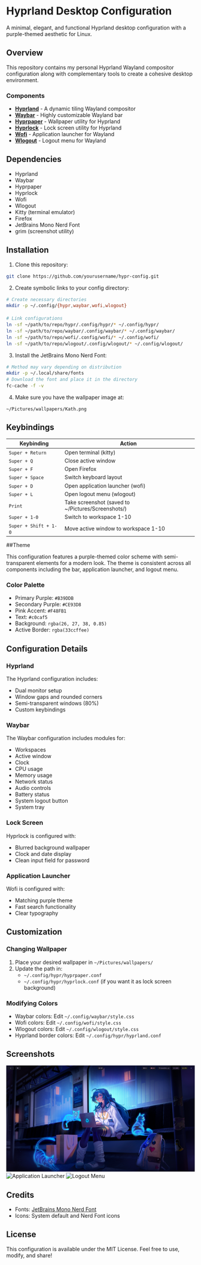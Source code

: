 #  Hyprland Desktop Configuration

A minimal, elegant, and functional Hyprland desktop configuration with a purple-themed aesthetic for Linux.

##  Overview

This repository contains my personal Hyprland Wayland compositor configuration along with complementary tools to create a cohesive desktop environment.

### Components

- **[Hyprland](https://hyprland.org/)** - A dynamic tiling Wayland compositor
- **[Waybar](https://github.com/Alexays/Waybar)** - Highly customizable Wayland bar
- **[Hyprpaper](https://github.com/hyprwm/hyprpaper)** - Wallpaper utility for Hyprland
- **[Hyprlock](https://github.com/hyprwm/hyprlock)** - Lock screen utility for Hyprland
- **[Wofi](https://hg.sr.ht/~scoopta/wofi)** - Application launcher for Wayland
- **[Wlogout](https://github.com/ArtsyMacaw/wlogout)** - Logout menu for Wayland

## Dependencies

- Hyprland
- Waybar
- Hyprpaper
- Hyprlock
- Wofi
- Wlogout
- Kitty (terminal emulator)
- Firefox
- JetBrains Mono Nerd Font
- grim (screenshot utility)

## Installation

1. Clone this repository:
```bash
git clone https://github.com/yourusername/hypr-config.git
```

2. Create symbolic links to your config directory:
```bash
# Create necessary directories
mkdir -p ~/.config/{hypr,waybar,wofi,wlogout}

# Link configurations
ln -sf ~/path/to/repo/hypr/.config/hypr/* ~/.config/hypr/
ln -sf ~/path/to/repo/waybar/.config/waybar/* ~/.config/waybar/
ln -sf ~/path/to/repo/wofi/.config/wofi/* ~/.config/wofi/ 
ln -sf ~/path/to/repo/wlogout/.config/wlogout/* ~/.config/wlogout/
```

3. Install the JetBrains Mono Nerd Font:
```bash
# Method may vary depending on distribution
mkdir -p ~/.local/share/fonts
# Download the font and place it in the directory
fc-cache -f -v
```

4. Make sure you have the wallpaper image at:
```
~/Pictures/wallpapers/Kath.png
```

## Keybindings

| Keybinding | Action |
|------------|--------|
| `Super + Return` | Open terminal (kitty) |
| `Super + Q` | Close active window |
| `Super + F` | Open Firefox |
| `Super + Space` | Switch keyboard layout |
| `Super + D` | Open application launcher (wofi) |
| `Super + L` | Open logout menu (wlogout) |
| `Print` | Take screenshot (saved to ~/Pictures/Screenshots/) |
| `Super + 1-0` | Switch to workspace 1-10 |
| `Super + Shift + 1-0` | Move active window to workspace 1-10 |

##Theme

This configuration features a purple-themed color scheme with semi-transparent elements for a modern look. The theme is consistent across all components including the bar, application launcher, and logout menu.

### Color Palette

- Primary Purple: `#B39DDB`
- Secondary Purple: `#CE93D8`
- Pink Accent: `#F48FB1`
- Text: `#c0caf5`
- Background: `rgba(26, 27, 38, 0.85)`
- Active Border: `rgba(33ccffee)`

## Configuration Details

### Hyprland

The Hyprland configuration includes:
- Dual monitor setup
- Window gaps and rounded corners
- Semi-transparent windows (80%)
- Custom keybindings

### Waybar

The Waybar configuration includes modules for:
- Workspaces
- Active window
- Clock
- CPU usage
- Memory usage
- Network status
- Audio controls
- Battery status
- System logout button
- System tray

### Lock Screen

Hyprlock is configured with:
- Blurred background wallpaper
- Clock and date display
- Clean input field for password

### Application Launcher

Wofi is configured with:
- Matching purple theme
- Fast search functionality
- Clear typography

##  Customization

### Changing Wallpaper

1. Place your desired wallpaper in `~/Pictures/wallpapers/`
2. Update the path in:
   - `~/.config/hypr/hyprpaper.conf`
   - `~/.config/hypr/hyprlock.conf` (if you want it as lock screen background)

### Modifying Colors

- Waybar colors: Edit `~/.config/waybar/style.css`
- Wofi colors: Edit `~/.config/wofi/style.css`
- Wlogout colors: Edit `~/.config/wlogout/style.css`
- Hyprland border colors: Edit `~/.config/hypr/hyprland.conf`

## Screenshots

![Desktop](screenshots/desktop.png)
![Application Launcher](wofi.png)
![Logout Menu](wlogout.png)

## Credits

- Fonts: [JetBrains Mono Nerd Font](https://www.nerdfonts.com/)
- Icons: System default and Nerd Font icons

## License

This configuration is available under the MIT License. Feel free to use, modify, and share!
